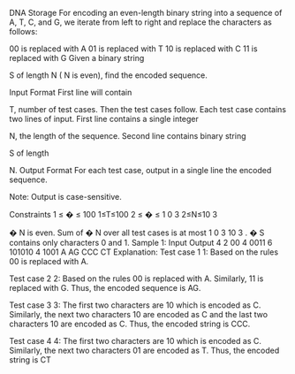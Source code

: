 DNA Storage
For encoding an even-length binary string into a sequence of A, T, C, and G, we iterate from left to right and replace the characters as follows:

00 is replaced with A
01 is replaced with T
10 is replaced with C
11 is replaced with G
Given a binary string 

S of length 
N (
N is even), find the encoded sequence.

Input Format
First line will contain 

T, number of test cases. Then the test cases follow.
Each test case contains two lines of input.
First line contains a single integer 

N, the length of the sequence.
Second line contains binary string 

S of length 

N.
Output Format
For each test case, output in a single line the encoded sequence.

Note: Output is case-sensitive.

Constraints
1
≤
�
≤
100
1≤T≤100
2
≤
�
≤
1
0
3
2≤N≤10 
3
 
�
N is even.
Sum of 
�
N over all test cases is at most 
1
0
3
10 
3
 .
�
S contains only characters 0 and 1.
Sample 1:
Input
Output
4
2
00
4
0011
6
101010
4
1001
A
AG
CCC
CT
Explanation:
Test case 
1
1: Based on the rules 00 is replaced with A.

Test case 
2
2: Based on the rules 00 is replaced with A. Similarly, 11 is replaced with G. Thus, the encoded sequence is AG.

Test case 
3
3: The first two characters are 10 which is encoded as C. Similarly, the next two characters 10 are encoded as C and the last two characters 10 are encoded as C. Thus, the encoded string is CCC.

Test case 
4
4: The first two characters are 10 which is encoded as C. Similarly, the next two characters 01 are encoded as T. Thus, the encoded string is CT